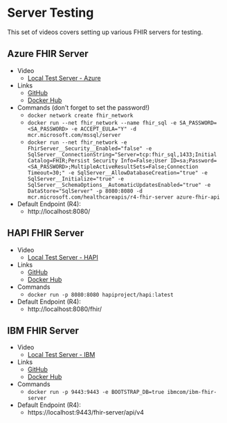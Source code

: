 # Server Testing

This set of videos covers setting up various FHIR servers for testing.

## Azure FHIR Server

* Video
  * [Local Test Server - Azure](https://youtu.be/o7mBoNGO-WY)
* Links
  * [GitHub](https://github.com/microsoft/fhir-server/tree/main/samples/docker)
  * [Docker Hub](https://hub.docker.com/_/microsoft-healthcareapis-r4-fhir-server)
* Commands (don't forget to set the password!)
  * `docker network create fhir_network`
  * `docker run --net fhir_network --name fhir_sql -e SA_PASSWORD=<SA_PASSWORD> -e ACCEPT_EULA="Y" -d mcr.microsoft.com/mssql/server`
  * `docker run --net fhir_network -e FhirServer__Security__Enabled="false" -e SqlServer__ConnectionString="Server=tcp:fhir_sql,1433;Initial Catalog=FHIR;Persist Security Info=False;User ID=sa;Password=<SA_PASSWORD>;MultipleActiveResultSets=False;Connection Timeout=30;" -e SqlServer__AllowDatabaseCreation="true" -e SqlServer__Initialize="true" -e SqlServer__SchemaOptions__AutomaticUpdatesEnabled="true" -e DataStore="SqlServer" -p 8080:8080 -d mcr.microsoft.com/healthcareapis/r4-fhir-server azure-fhir-api`
* Default Endpoint (R4):
  * http://localhost:8080/

## HAPI FHIR Server

* Video
  * [Local Test Server - HAPI](https://youtu.be/EaJpJ0aQjiM)
* Links
  * [GitHub](https://github.com/hapifhir/hapi-fhir-jpaserver-starter)
  * [Docker Hub](https://hub.docker.com/r/hapiproject/hapi)
* Commands
  * `docker run -p 8080:8080 hapiproject/hapi:latest`
* Default Endpoint (R4):
  * http://localhost:8080/fhir/

## IBM FHIR Server

* Video
  * [Local Test Server - IBM](https://youtu.be/eirDH6BPD3g)
* Links
  * [GitHub](https://github.com/IBM/FHIR)
  * [Docker Hub](https://hub.docker.com/r/ibmcom/ibm-fhir-server)
* Commands
  * `docker run -p 9443:9443 -e BOOTSTRAP_DB=true ibmcom/ibm-fhir-server`
* Default Endpoint (R4):
  * https://localhost:9443/fhir-server/api/v4

